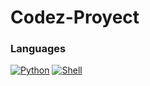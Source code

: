# Codez-Proyect

### Languages
[![Python](https://img.shields.io/badge/python-3776ab?style=for-the-badge&logo=python&logoColor=white)](https://github.com/Himitsu-Proyect/Codez-Proyect)
[![Shell](https://img.shields.io/badge/shell-ffd500?style=for-the-badge&logo=shell&logoColor=white)]()



